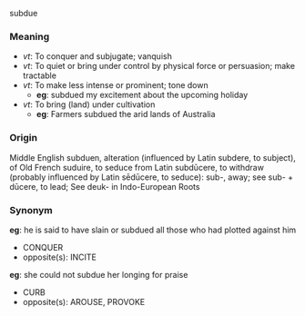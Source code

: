 subdue
### Meaning
+ _vt_: To conquer and subjugate; vanquish
+ _vt_: To quiet or bring under control by physical force or persuasion; make tractable
+ _vt_: To make less intense or prominent; tone down
    + __eg__: subdued my excitement about the upcoming holiday
+ _vt_: To bring (land) under cultivation
    + __eg__: Farmers subdued the arid lands of Australia

### Origin

Middle English subduen, alteration (influenced by Latin subdere, to subject), of Old French suduire, to seduce from Latin subdūcere, to withdraw (probably influenced by Latin sēdūcere, to seduce): sub-, away; see sub- + dūcere, to lead; See deuk- in Indo-European Roots

### Synonym

__eg__: he is said to have slain or subdued all those who had plotted against him

+ CONQUER
+ opposite(s): INCITE

__eg__: she could not subdue her longing for praise

+ CURB
+ opposite(s): AROUSE, PROVOKE


